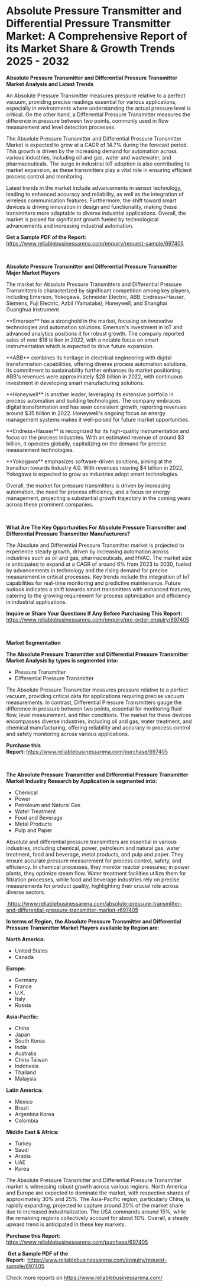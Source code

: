 <p><h1>Absolute Pressure Transmitter and Differential Pressure Transmitter Market: A Comprehensive Report of its Market Share & Growth Trends 2025 - 2032</h1></p><p><strong>Absolute Pressure Transmitter and Differential Pressure Transmitter Market Analysis and Latest Trends</strong></p>
<p><p>An Absolute Pressure Transmitter measures pressure relative to a perfect vacuum, providing precise readings essential for various applications, especially in environments where understanding the actual pressure level is critical. On the other hand, a Differential Pressure Transmitter measures the difference in pressure between two points, commonly used in flow measurement and level detection processes.</p><p>The Absolute Pressure Transmitter and Differential Pressure Transmitter Market is expected to grow at a CAGR of 14.7% during the forecast period. This growth is driven by the increasing demand for automation across various industries, including oil and gas, water and wastewater, and pharmaceuticals. The surge in industrial IoT adoption is also contributing to market expansion, as these transmitters play a vital role in ensuring efficient process control and monitoring.</p><p>Latest trends in the market include advancements in sensor technology, leading to enhanced accuracy and reliability, as well as the integration of wireless communication features. Furthermore, the shift toward smart devices is driving innovation in design and functionality, making these transmitters more adaptable to diverse industrial applications. Overall, the market is poised for significant growth fueled by technological advancements and increasing industrial automation.</p></p>
<p><strong>Get a Sample PDF of the Report:&nbsp;</strong> <a href="https://www.reliablebusinessarena.com/enquiry/request-sample/697405?utm_campaign=2182&utm_medium=2&utm_source=Github&utm_content=ia&utm_term=23032025&utm_id=absolute-pressure-transmitter-and-differential-pressure-transmitter">https://www.reliablebusinessarena.com/enquiry/request-sample/697405</a></p>
<p>&nbsp;</p>
<p><strong>Absolute Pressure Transmitter and Differential Pressure Transmitter Major Market Players</strong></p>
<p><p>The market for Absolute Pressure Transmitters and Differential Pressure Transmitters is characterized by significant competition among key players, including Emerson, Yokogawa, Schneider Electric, ABB, Endress+Hauser, Siemens, Fuji Electric, Azbil (Yamatake), Honeywell, and Shanghai Guanghua Instrument.</p><p>**Emerson** has a stronghold in the market, focusing on innovative technologies and automation solutions. Emerson's investment in IoT and advanced analytics positions it for robust growth. The company reported sales of over $18 billion in 2022, with a notable focus on smart instrumentation which is expected to drive future expansion.</p><p>**ABB** combines its heritage in electrical engineering with digital transformation capabilities, offering diverse process automation solutions. Its commitment to sustainability further enhances its market positioning. ABB's revenues were approximately $28 billion in 2022, with continuous investment in developing smart manufacturing solutions.</p><p>**Honeywell** is another leader, leveraging its extensive portfolio in process automation and building technologies. The company embraces digital transformation and has seen consistent growth, reporting revenues around $35 billion in 2022. Honeywell's ongoing focus on energy management systems makes it well-poised for future market opportunities.</p><p>**Endress+Hauser** is recognized for its high-quality instrumentation and focus on the process industries. With an estimated revenue of around $3 billion, it operates globally, capitalizing on the demand for precise measurement technologies.</p><p>**Yokogawa** emphasizes software-driven solutions, aiming at the transition towards Industry 4.0. With revenues nearing $4 billion in 2022, Yokogawa is expected to grow as industries adopt smart technologies.</p><p>Overall, the market for pressure transmitters is driven by increasing automation, the need for process efficiency, and a focus on energy management, projecting a substantial growth trajectory in the coming years across these prominent companies.</p></p>
<p>&nbsp;</p>
<p><strong>What Are The Key Opportunities For Absolute Pressure Transmitter and Differential Pressure Transmitter Manufacturers?</strong></p>
<p><p>The Absolute and Differential Pressure Transmitter market is projected to experience steady growth, driven by increasing automation across industries such as oil and gas, pharmaceuticals, and HVAC. The market size is anticipated to expand at a CAGR of around 6% from 2023 to 2030, fueled by advancements in technology and the rising demand for precise measurement in critical processes. Key trends include the integration of IoT capabilities for real-time monitoring and predictive maintenance. Future outlook indicates a shift towards smart transmitters with enhanced features, catering to the growing requirement for process optimization and efficiency in industrial applications.</p></p>
<p><strong>Inquire or Share Your Questions If Any Before Purchasing This Report:</strong> <a href="https://www.reliablebusinessarena.com/enquiry/pre-order-enquiry/697405?utm_campaign=2182&utm_medium=2&utm_source=Github&utm_content=ia&utm_term=23032025&utm_id=absolute-pressure-transmitter-and-differential-pressure-transmitter">https://www.reliablebusinessarena.com/enquiry/pre-order-enquiry/697405</a></p>
<p>&nbsp;</p>
<p><strong>Market Segmentation</strong></p>
<p><strong>The Absolute Pressure Transmitter and Differential Pressure Transmitter Market Analysis by types is segmented into:</strong></p>
<p><ul><li>Pressure Transmitter</li><li>Differential Pressure Transmitter</li></ul></p>
<p><p>The Absolute Pressure Transmitter measures pressure relative to a perfect vacuum, providing critical data for applications requiring precise vacuum measurements. In contrast, Differential Pressure Transmitters gauge the difference in pressure between two points, essential for monitoring fluid flow, level measurement, and filter conditions. The market for these devices encompasses diverse industries, including oil and gas, water treatment, and chemical manufacturing, offering reliability and accuracy in process control and safety monitoring across various applications.</p></p>
<p><strong>Purchase this Report:&nbsp;</strong><a href="https://www.reliablebusinessarena.com/purchase/697405?utm_campaign=2182&utm_medium=2&utm_source=Github&utm_content=ia&utm_term=23032025&utm_id=absolute-pressure-transmitter-and-differential-pressure-transmitter">https://www.reliablebusinessarena.com/purchase/697405</a></p>
<p>&nbsp;</p>
<p><strong>The Absolute Pressure Transmitter and Differential Pressure Transmitter Market Industry Research by Application is segmented into:</strong></p>
<p><ul><li>Chemical</li><li>Power</li><li>Petroleum and Natural Gas</li><li>Water Treatment</li><li>Food and Beverage</li><li>Metal Products</li><li>Pulp and Paper</li></ul></p>
<p><p>Absolute and differential pressure transmitters are essential in various industries, including chemical, power, petroleum and natural gas, water treatment, food and beverage, metal products, and pulp and paper. They ensure accurate pressure measurement for process control, safety, and efficiency. In chemical processes, they monitor reactor pressures; in power plants, they optimize steam flow. Water treatment facilities utilize them for filtration processes, while food and beverage industries rely on precise measurements for product quality, highlighting their crucial role across diverse sectors.</p></p>
<p><a href="https://www.reliablebusinessarena.com/absolute-pressure-transmitter-and-differential-pressure-transmitter-market-r697405?utm_campaign=2182&utm_medium=2&utm_source=Github&utm_content=ia&utm_term=23032025&utm_id=absolute-pressure-transmitter-and-differential-pressure-transmitter">&nbsp;https://www.reliablebusinessarena.com/absolute-pressure-transmitter-and-differential-pressure-transmitter-market-r697405</a></p>
<p><strong>In terms of Region, the Absolute Pressure Transmitter and Differential Pressure Transmitter Market Players available by Region are:</strong></p>
<p>
    <p> <strong> North America: </strong>
        <ul>
            <li>United States</li>
            <li>Canada</li>
        </ul>
        </p> 
    <p> <strong> Europe: </strong>
        <ul>
            <li>Germany</li>
            <li>France</li>
            <li>U.K.</li>
            <li>Italy</li>
            <li>Russia</li>
        </ul>
        </p> 
    <p> <strong> Asia-Pacific: </strong>
        <ul>
            <li>China</li>
            <li>Japan</li>
            <li>South Korea</li>
            <li>India</li>
            <li>Australia</li>
            <li>China Taiwan</li>
            <li>Indonesia</li>
            <li>Thailand</li>
            <li>Malaysia</li>
        </ul>
        </p> 
    <p> <strong> Latin America: </strong>
        <ul>
            <li>Mexico</li>
            <li>Brazil</li>
            <li>Argentina Korea</li>
            <li>Colombia</li>
        </ul>
        </p> 
    <p> <strong> Middle East & Africa: </strong>
        <ul>
            <li>Turkey</li>
            <li>Saudi</li>
            <li>Arabia</li>
            <li>UAE</li>
            <li>Korea</li>
        </ul>
    </p>
    </p>
<p><p>The Absolute Pressure Transmitter and Differential Pressure Transmitter market is witnessing robust growth across various regions. North America and Europe are expected to dominate the market, with respective shares of approximately 30% and 25%. The Asia-Pacific region, particularly China, is rapidly expanding, projected to capture around 20% of the market share due to increased industrialization. The USA commands around 15%, while the remaining regions collectively account for about 10%. Overall, a steady upward trend is anticipated in these key markets.</p></p>
<p><strong>Purchase this Report: </strong><a href="https://www.reliablebusinessarena.com/purchase/697405?utm_campaign=2182&utm_medium=2&utm_source=Github&utm_content=ia&utm_term=23032025&utm_id=absolute-pressure-transmitter-and-differential-pressure-transmitter">https://www.reliablebusinessarena.com/purchase/697405</a></p>
<p>&nbsp;<strong>Get a Sample PDF of the Report:&nbsp;&nbsp;</strong><a href="https://www.reliablebusinessarena.com/enquiry/request-sample/697405?utm_campaign=2182&utm_medium=2&utm_source=Github&utm_content=ia&utm_term=23032025&utm_id=absolute-pressure-transmitter-and-differential-pressure-transmitter">https://www.reliablebusinessarena.com/enquiry/request-sample/697405</a></p>
<p><strong></strong></p>
<p>Check more reports on <a href="https://www.reliablebusinessarena.com/?utm_campaign=2182&utm_medium=2&utm_source=Github&utm_content=ia&utm_term=23032025&utm_id=absolute-pressure-transmitter-and-differential-pressure-transmitter">https://www.reliablebusinessarena.com/</a></p>